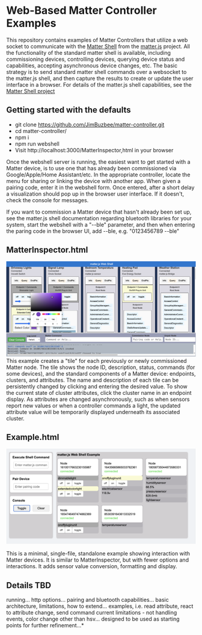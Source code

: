 ﻿# Web-Based Matter Controller Examples

This repository contains examples of Matter Controllers that utilize a web socket to communicate with the [Matter Shell](https://github.com/project-chip/matter.js/tree/main/packages/nodejs-shell) from the [matter.js](https://github.com/project-chip/matter.js) project. All the functionality of the standard matter shell is available, including commissioning devices, controlling devices,  querying device status and capabilities, accepting asynchronous device changes, etc.  The basic strategy is to send standard matter shell commands over a websocket to the matter.js shell, and then capture the results to create or update the user interface in a browser. For details of the matter.js shell capabilities, see the  [Matter Shell project](https://github.com/project-chip/matter.js/tree/main/packages/nodejs-shell) 


## Getting started with the defaults

 - git clone https://github.com/JimBuzbee/matter-controller.git
 - cd matter-controller/
 - npm i
 - npm run webshell
 - Visit http://localhost:3000/MatterInspector,html in your browser
 
Once the webshell server is running, the easiest want to get started with a Matter device, is to use one that has already been commissioned via Google/Apple/Home Assistant/etc. In the appropriate controller, locate the menu for sharing or linking the device with another app. When given a pairing code, enter it in the webshell form.  Once entered, after a short delay a visualization should pop up in the browser user interface. If it doesn't, check the console for messages.

If you want to commission a Matter device that hasn't already been set up, see the matter.js shell documentation regarding bluetooth libraries for your system, start the webshell with a "--ble" parameter,  and then when entering the paring code in the browser UI, add --ble, e.g. "0123456789  --ble"
 
## MatterInspector.html
![enter image description here](https://raw.githubusercontent.com/JimBuzbee/matter-controller/main/public/MatterExplorer.png)
This example creates a "tile" for each previously or newly commissioned Matter node. The tile shows the node ID, description, status, commands (for some devices),  and the standard components of a Matter device: endpoints,  clusters, and attributes. The name and description of each tile can be persistently changed by clicking and entering the desired value. To show the current state of cluster attributes, click the cluster name in an endpoint display.  As attributes are changed asynchronously, such as when sensors report new values or when a controller commands a light, the updated attribute value will be temporarily displayed underneath its associated cluster.

## Example.html

![enter image description here](https://raw.githubusercontent.com/JimBuzbee/matter-controller/main/public/example.png)

This is a minimal, single-file, standalone example showing interaction with Matter devices.  It is similar to MatterInspector, but with fewer options and interactions. It adds sensor value conversion, formatting and display.

 ## Details TBD
running...
http options...
pairing and bluetooth capabilities...
basic architecture, limitations, how to extend...
examples, i.e. read attribute, react to attribute change, send command
current limitations - not handling events, color change other than hsv...
designed to be used as starting points for further refinement...*


